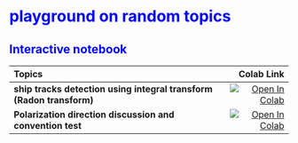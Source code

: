 <H1 style="color: blue">
playground on random topics
</H1>

<H2 style="color:blue">
Interactive notebook
</H2>

| Topics | Colab Link |
| :--- | ---: |
| **ship tracks detection using integral transform (Radon transform)** | [![Open In Colab](https://colab.research.google.com/assets/colab-badge.svg)](https://colab.research.google.com/github/kiwiriver/cloud/blob/master/notebook/t01_ship_track.ipynb)|
| **Polarization direction discussion and convention test** | [![Open In Colab](https://colab.research.google.com/assets/colab-badge.svg)](https://colab.research.google.com/github/kiwiriver/cloud/blob/master/notebook/t02_aolp.ipynb)|
